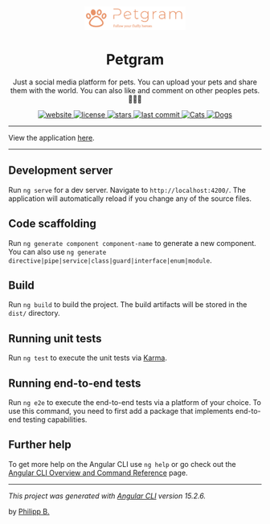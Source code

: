 <div align="center">
  <br />
  <img src="src/assets/img/logo.png" alt="PetgramLogo" width="40%"/>
  <h1>Petgram</h1>
  <p>
    Just a social media platform for pets. You can upload your pets and share them with the world. You can also like and comment on other peoples pets. 🐰🐰🐰
  </p>
</div>

<!-- Badges -->
<div align="center">
    <a href="https://phil1436.github.io/Petgram">
        <img src="https://img.shields.io/website?down_color=red&down_message=offline&up_color=green&up_message=online&url=https%3A%2F%2Fphil1436.github.io%2FPetgram%2F" alt="website">
    </a>
   <a href="https://github.com/phil1436/Petgram/blob/master/LICENSE">
       <img src="https://img.shields.io/github/license/phil1436/Petgram" alt="license" />
   </a>
   <a href="https://github.com/phil1436/Petgram/stargazers">
       <img src="https://img.shields.io/github/stars/phil1436/Petgram" alt="stars" />
   </a>
   <a href="https://github.com/phil1436/Petgram/commits/master">
       <img src="https://img.shields.io/github/last-commit/phil1436/Petgram" alt="last commit" />
   </a>
   <a href="https://phil1436.github.io/Petgram/Cats">
       <img src="https://img.shields.io/badge/%F0%9F%90%B1-Cats-yellow" alt="Cats" />
   </a>
   <a href="https://phil1436.github.io/Petgram/Dogs">
       <img src="https://img.shields.io/badge/%F0%9F%90%B6-Dogs-yellow" alt="Dogs" />
   </a>
</div>

---

View the application [here](https://phil1436.github.io/Petgram/).

---

## Development server

Run `ng serve` for a dev server. Navigate to `http://localhost:4200/`. The application will automatically reload if you change any of the source files.

## Code scaffolding

Run `ng generate component component-name` to generate a new component. You can also use `ng generate directive|pipe|service|class|guard|interface|enum|module`.

## Build

Run `ng build` to build the project. The build artifacts will be stored in the `dist/` directory.

## Running unit tests

Run `ng test` to execute the unit tests via [Karma](https://karma-runner.github.io).

## Running end-to-end tests

Run `ng e2e` to execute the end-to-end tests via a platform of your choice. To use this command, you need to first add a package that implements end-to-end testing capabilities.

## Further help

To get more help on the Angular CLI use `ng help` or go check out the [Angular CLI Overview and Command Reference](https://angular.io/cli) page.

---

_This project was generated with [Angular CLI](https://github.com/angular/angular-cli) version 15.2.6._

by [Philipp B.](https://github.com/phil1436)
